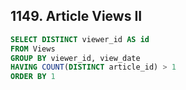 ## 1149. Article Views II
~~~SQL
SELECT DISTINCT viewer_id AS id
FROM Views
GROUP BY viewer_id, view_date
HAVING COUNT(DISTINCT article_id) > 1
ORDER BY 1
~~~
